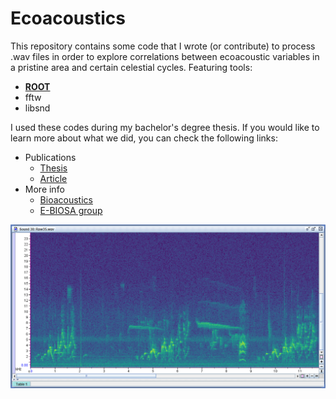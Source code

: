 # Ecoacoustics

This repository contains some code that I wrote (or contribute) to process .wav files in order to explore correlations between ecoacoustic variables in a pristine area and certain celestial cycles.
Featuring tools:
  * **[ROOT](https://root.cern/)**
  * fftw
  * libsnd

I used these codes during my bachelor's degree thesis. If you would like to learn more about what we did, you can check the following links:

* Publications
  * [Thesis](https://repository.unilibre.edu.co/handle/10901/19655)
  * [Article](https://repository.unilibre.edu.co/bitstream/handle/10901/19266/Un%20Camino%20a%20la%20Sustentabilidad.pdf?sequence=4#page=151)
* More info
  * [Bioacoustics](https://n9.cl/y6m6f)
  * [E-BIOSA group](https://n9.cl/28yu)
 
![Front image](https://github.com/hol1m4n/sky_ecosound/blob/main/plots/Raw35.png)

